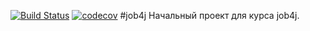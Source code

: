 [![Build Status](https://travis-ci.org/Mikhail1995-25/job4j-2.svg?branch=master)](https://travis-ci.org/Mikhail1995-25/job4j-2)
[![codecov](https://codecov.io/gh/Mikhail1995-25/job4j-2/branch/master/graph/badge.svg)](https://codecov.io/gh/Mikhail1995-25/job4j-2)
#job4j
Начальный проект для курса job4j.
